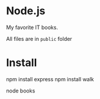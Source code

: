 # Node.js
My favorite IT books.

All files are in `public` folder

# Install

  npm install express
  npm install walk

  node books